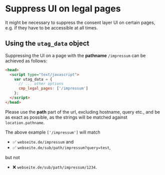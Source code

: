 # Suppress UI on legal pages

It might be necessary to suppress the consent layer UI on certain pages, e.g. if they have to be accessible at all times.

## Using the `utag_data` object

Suppressing the UI on a page with the **pathname** `/impressum` can be achieved as follows:

```html
<head>
  <script type="text/javascript">
    var utag_data = {
      // ... other options
      cmp_legal_pages: ['/impressum']
    };
  </script>
</head>
```

Please use the **path** part of the url, excluding hostname, query etc., and be as exact as possible, as the strings will be matched against `location.pathname`.

The above example `['/impressum']` will match
- ✅ `webseite.de/impressum` and
- ✅ `webseite.de/sub/path/impressum?query=test`,

but not

- ❌ `webseite.de/sub/path/impressum/1234`.
